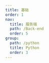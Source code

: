 ```yaml
---
title: 基础
order: 1
nav:
  title: 服务端
  path: /Back-end
  order: 5
group:
  path: /python
  title: Python
  order: 3
---
```

